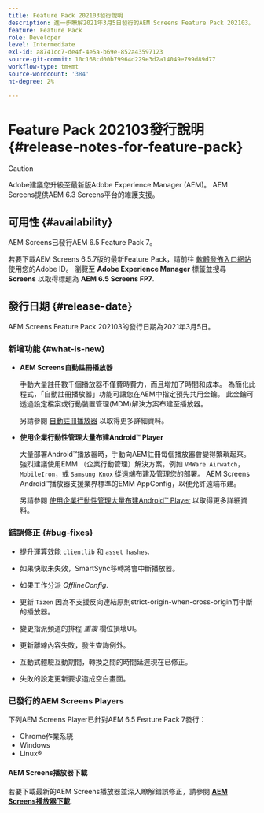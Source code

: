 ```yaml
---
title: Feature Pack 202103發行說明
description: 進一步瞭解2021年3月5日發行的AEM Screens Feature Pack 202103。
feature: Feature Pack
role: Developer
level: Intermediate
exl-id: a8741cc7-de4f-4e5a-b69e-852a43597123
source-git-commit: 10c168cd00b79964d229e3d2a14049e799d89d77
workflow-type: tm+mt
source-wordcount: '384'
ht-degree: 2%

---
```


# Feature Pack 202103發行說明 {#release-notes-for-feature-pack}

>[!CAUTION]
>Adobe建議您升級至最新版Adobe Experience Manager (AEM)。 AEM Screens提供AEM 6.3 Screens平台的維護支援。

## 可用性 {#availability}

AEM Screens已發行AEM 6.5 Feature Pack 7。

若要下載AEM Screens 6.5.7版的最新Feature Pack，請前往 [軟體發佈入口網站](https://experience.adobe.com/#/downloads/content/software-distribution/en/aem.html) 使用您的Adobe ID。 瀏覽至 **Adobe Experience Manager** 標籤並搜尋 **Screens** 以取得標題為 **AEM 6.5 Screens FP7**.

## 發行日期 {#release-date}

AEM Screens Feature Pack 202103的發行日期為2021年3月5日。

### 新增功能 {#what-is-new}

* **AEM Screens自動註冊播放器**

  手動大量註冊數千個播放器不僅費時費力，而且增加了時間和成本。 為簡化此程式，「自動註冊播放器」功能可讓您在AEM中指定預先共用金鑰。 此金鑰可透過設定檔案或行動裝置管理(MDM)解決方案布建至播放器。

  另請參閱 [自動註冊播放器](/help/user-guide/auto-registration-players.md) 以取得更多詳細資料。


* **使用企業行動性管理大量布建Android™ Player**

  大量部署Android™播放器時，手動向AEM註冊每個播放器會變得繁瑣起來。 強烈建議使用EMM （企業行動管理）解決方案，例如 `VMWare Airwatch`， `MobileIron`，或 `Samsung Knox` 從遠端布建及管理您的部署。 AEM Screens Android™播放器支援業界標準的EMM AppConfig，以便允許遠端布建。

  另請參閱 [使用企業行動性管理大量布建Android™ Player](/help/user-guide/implementing-android-player.md#implementation) 以取得更多詳細資料。


### 錯誤修正 {#bug-fixes}

* 提升運算效能 `clientlib` 和 `asset hashes`.

* 如果快取未失效，SmartSync移轉將會中斷播放器。

* 如果工作分派 *OfflineConfig*.

* 更新 `Tizen` 因為不支援反向連結原則strict-origin-when-cross-origin而中斷的播放器。

* 變更指派頻道的排程 *重複* 欄位損壞UI。

* 更新離線內容失敗，發生查詢例外。

* 互動式體驗互動期間，轉換之間的時間延遲現在已修正。

* 失敗的設定更新要求造成空白畫面。

### 已發行的AEM Screens Players

下列AEM Screens Player已針對AEM 6.5 Feature Pack 7發行：

* Chrome作業系統
* Windows
* Linux®

#### AEM Screens播放器下載

若要下載最新的AEM Screens播放器並深入瞭解錯誤修正，請參閱 **[AEM Screens播放器下載](https://download.macromedia.com/screens/index.html)**.

